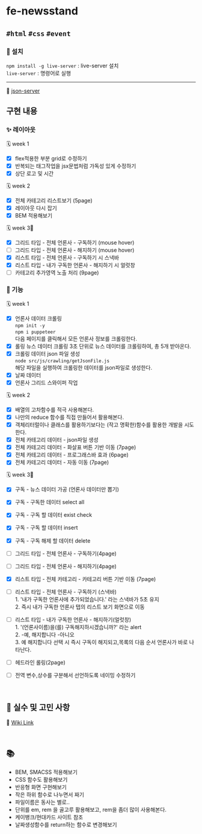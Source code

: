 # fe-newsstand

## `#html` `#css` `#event` 

### 🔧 설치

`npm install -g live-server` : live-server 설치  
`live-server` : 명령어로 실행

---

📓 [json-server](https://github.com/minjeongHEO/fe-newsstand/wiki/%5BNews-Stand%5D-json%E2%80%90server-%EC%84%A4%EC%B9%98,-%EC%85%8B%ED%8C%85-%F0%9F%94%A7)

## 구현 내용

### ✨ 레이아웃

🗓 week 1

- [x] flex적용한 부분 grid로 수정하기
- [x] 반복되는 태그작업을 jsx문법처럼 가독성 있게 수정하기
- [x] 상단 로고 및 시간

🗓 week 2

- [x] 전체 카테고리 리스트보기 (5page)
- [x] 레이아웃 다시 잡기
- [x] BEM 적용해보기

🗓 week 3📌

- [x] 그리드 타입 - 전체 언론사 - 구독하기 (mouse hover)
- [ ] 그리드 타입 - 전체 언론사 - 해지하기 (mouse hover)
- [x] 리스트 타입 - 전체 언론사 - 구독하기 시 스낵바
- [x] 리스트 타입 - 내가 구독한 언론사 - 해지하기 시 얼럿창
- [ ] 카테고리 추가영역 노출 처리 (9page)

### 🔧 기능

🗓 week 1

- [x] 언론사 데이터 크롤링  
       `npm init -y`  
       `npm i puppeteer`  
       다음 페이지를 클릭해서 모든 언론사 정보를 크롤링한다.
- [x] 롤링 뉴스 데이터 크롤링
      3초 단위로 뉴스 데이터를 크롤링하여, 총 5개 받아온다.
- [x] 크롤링 데이터 json 파일 생성  
       `node src/js/crawling/getJsonFile.js`  
       해당 파일을 실행하여 크롤링한 데이터를 json파일로 생성한다.
- [x] 날짜 데이터
- [x] 언론사 그리드 스와이퍼 작업

🗓 week 2

- [x] 배열의 고차함수를 적극 사용해본다.
- [x] 나만의 reduce 함수를 직접 만들어서 활용해본다.
- [x] 객체리터럴이나 클래스를 활용하기보다는 (작고 명확한)함수를 활용한 개발을 시도한다.
- [x] 전체 카테고리 데이터 - json파일 생성
- [x] 전체 카테고리 데이터 - 화살표 버튼 기반 이동 (7page)
- [x] 전체 카테고리 데이터 - 프로그래스바 효과 (6page)
- [x] 전체 카테고리 데이터 - 자동 이동 (7page)

🗓 week 3📌

- [x] 구독 - 뉴스 데이터 가공 (언론사 데이터만 뽑기)
- [x] 구독 - 구독한 데이터 select all
- [x] 구독 - 구독 할 데이터 exist check
- [x] 구독 - 구독 할 데이터 insert
- [x] 구독 - 구독 해제 할 데이터 delete
- [ ] 그리드 타입 - 전체 언론사 - 구독하기(4page)
- [ ] 그리드 타입 - 전체 언론사 - 해지하기(4page)
- [x] 리스트 타입 - 전체 카테고리 - 카테고리 버튼 기반 이동 (7page)
- [ ] 리스트 타입 - 전체 언론사 - 구독하기 (스낵바)  
       1. '내가 구독한 언론사에 추가되었습니다.' 라는 스낵바가 5초 유지  
       2. 즉시 내가 구독한 언론사 탭의 리스트 보기 화면으로 이동
- [ ] 리스트 타입 - 내가 구독한 언론사 - 해지하기(얼럿창)  
       1. '(언론사이름)을(를) 구독해지하시겠습니까?' 라는 alert  
       2. -예, 해지합니다 -아니오  
       3. 예 해지합니다 선택 시 즉시 구독이 해지되고,목록의 다음 순서 언론사가 바로 나타난다.

- [ ] 헤드라인 롤링(2page)
- [ ] 전역 변수,상수를 구분해서 선언하도록 네이밍 수정하기

<br>

## 🤔 실수 및 고민 사항

📓 [Wiki Link](https://github.com/minjeongHEO/fe-newsstand/wiki/%5BNews-Stand%5D-%EC%8B%A4%EC%88%98,-%EA%B3%A0%EB%AF%BC-%EC%82%AC%ED%95%AD,-%EA%B0%9C%EB%85%90-%EC%A0%95%EB%A6%AC-%F0%9F%93%93)

<br>

## 📚

- BEM, SMACSS 적용해보기
- CSS 함수도 활용해보기
- 반응형 화면 구현해보기
- 작은 하위 함수로 나누면서 짜기
- 파일이름은 동사는 별로..
- 단위를 em, rem 을 골고루 활용해보고, rem을 좀더 많이 사용해본다.
- 케이뱅크/현대카드 사이트 참조
- 날짜생성함수를 return하는 함수로 변경해보기
